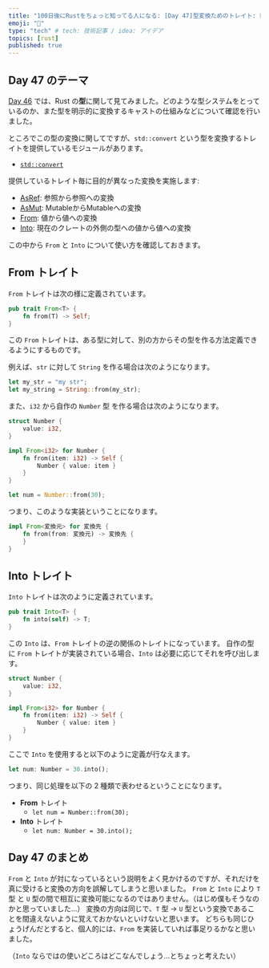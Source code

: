 ```yaml
---
title: "100日後にRustをちょっと知ってる人になる: [Day 47]型変換ためのトレイト: From / Into"
emoji: "🦀"
type: "tech" # tech: 技術記事 / idea: アイデア
topics: [rust]
published: true
---
```

## Day 47 のテーマ

[Day 46](https://zenn.dev/shinyay/articles/hello-rust-day046) では、Rust の**型**に関して見てみました。どのような型システムをとっているのか、また型を明示的に変換するキャストの仕組みなどについて確認を行いました。

ところでこの型の変換に関してですが、`std::convert` という型を変換するトレイトを提供しているモジュールがあります。

- [`std::convert`](https://doc.rust-lang.org/std/convert/index.html)

提供しているトレイト毎に目的が異なった変換を実施します:

- [AsRef](https://doc.rust-lang.org/std/convert/trait.AsRef.html): 参照から参照への変換
- [AsMut](https://doc.rust-lang.org/std/convert/trait.AsMut.html): MutableからMutableへの変換
- [From](https://doc.rust-lang.org/std/convert/trait.From.html): 値から値への変換
- [Into](https://doc.rust-lang.org/std/convert/trait.Into.html): 現在のクレートの外側の型への値から値への変換

この中から `From` と `Into` について使い方を確認しておきます。

## From トレイト

`From` トレイトは次の様に定義されています。

```rust
pub trait From<T> {
    fn from(T) -> Self;
}
```

この `From` トレイトは、ある型に対して、別の方からその型を作る方法定義できるようにするものです。

例えば、`str` に対して `String` を作る場合は次のようになります。

```rust
let my_str = "my str";
let my_string = String::from(my_str);
```

また、`i32` から自作の `Number` 型 を作る場合は次のようになります。

```rust
struct Number {
    value: i32,
}

impl From<i32> for Number {
    fn from(item: i32) -> Self {
        Number { value: item }
    }
}
```

```rust
let num = Number::from(30);
```

つまり、このような実装ということになります。

```rust
impl From<変換元> for 変換先 {
    fn from(from: 変換元) -> 変換先 {
    }
}
```

## Into トレイト

`Into` トレイトは次のように定義されています。

```rust
pub trait Into<T> {
    fn into(self) -> T;
}
```

この `Into` は、`From` トレイトの逆の関係のトレイトになっています。
自作の型に `From` トレイトが実装されている場合、`Into` は必要に応じてそれを呼び出します。

```rust
struct Number {
    value: i32,
}

impl From<i32> for Number {
    fn from(item: i32) -> Self {
        Number { value: item }
    }
}
```

ここで `Into` を使用すると以下のように定義が行なえます。

```rust
let num: Number = 30.into();
```

つまり、同じ処理を以下の 2 種類で表わせるということになります。

- **From** トレイト
  - `let num = Number::from(30);`
- **Into** トレイト
  - `let num: Number = 30.into();`

## Day 47 のまとめ

`From` と `Into` が対になっているという説明をよく見かけるのですが、それだけを真に受けると変換の方向を誤解してしまうと思いました。
`From` と `Into` により `T` 型 と `U` 型の間で相互に変換可能になるのではありません。（はじめ僕もそうなのかと思っていました…）
変換の方向は同じで、`T` 型 → `U` 型という変換であることを間違えないように覚えておかないといけないと思います。
どちらも同じひょうげんだとすると、個人的には、`From` を実装していれば事足りるかなと思いました。

（`Into` ならではの使いどころはどこなんでしょう…とちょっと考えたい）

